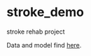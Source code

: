 # stroke_demo
stroke rehab project

Data and model find [here](https://drive.google.com/drive/folders/1Fya_qW3FWdxVDJFRJKCEVjpzEJCF7Yyn?usp=sharing). 

